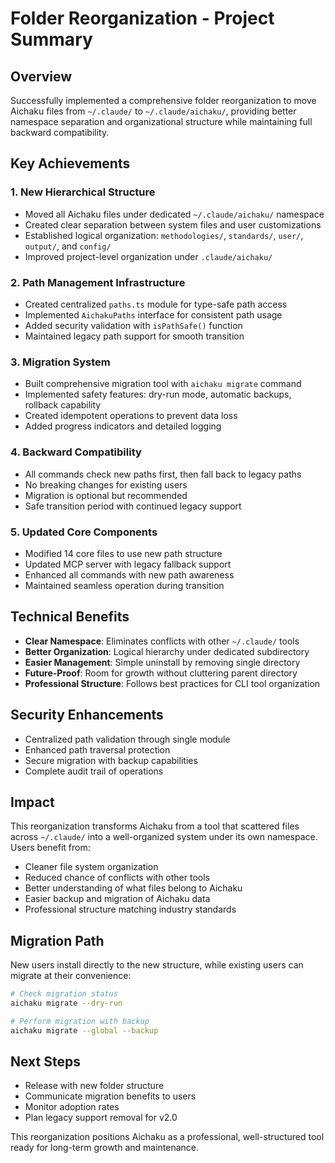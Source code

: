 # Folder Reorganization - Project Summary

## Overview

Successfully implemented a comprehensive folder reorganization to move Aichaku
files from `~/.claude/` to `~/.claude/aichaku/`, providing better namespace
separation and organizational structure while maintaining full backward
compatibility.

## Key Achievements

### 1. New Hierarchical Structure

- Moved all Aichaku files under dedicated `~/.claude/aichaku/` namespace
- Created clear separation between system files and user customizations
- Established logical organization: `methodologies/`, `standards/`, `user/`,
  `output/`, and `config/`
- Improved project-level organization under `.claude/aichaku/`

### 2. Path Management Infrastructure

- Created centralized `paths.ts` module for type-safe path access
- Implemented `AichakuPaths` interface for consistent path usage
- Added security validation with `isPathSafe()` function
- Maintained legacy path support for smooth transition

### 3. Migration System

- Built comprehensive migration tool with `aichaku migrate` command
- Implemented safety features: dry-run mode, automatic backups, rollback
  capability
- Created idempotent operations to prevent data loss
- Added progress indicators and detailed logging

### 4. Backward Compatibility

- All commands check new paths first, then fall back to legacy paths
- No breaking changes for existing users
- Migration is optional but recommended
- Safe transition period with continued legacy support

### 5. Updated Core Components

- Modified 14 core files to use new path structure
- Updated MCP server with legacy fallback support
- Enhanced all commands with new path awareness
- Maintained seamless operation during transition

## Technical Benefits

- **Clear Namespace**: Eliminates conflicts with other `~/.claude/` tools
- **Better Organization**: Logical hierarchy under dedicated subdirectory
- **Easier Management**: Simple uninstall by removing single directory
- **Future-Proof**: Room for growth without cluttering parent directory
- **Professional Structure**: Follows best practices for CLI tool organization

## Security Enhancements

- Centralized path validation through single module
- Enhanced path traversal protection
- Secure migration with backup capabilities
- Complete audit trail of operations

## Impact

This reorganization transforms Aichaku from a tool that scattered files across
`~/.claude/` into a well-organized system under its own namespace. Users benefit
from:

- Cleaner file system organization
- Reduced chance of conflicts with other tools
- Better understanding of what files belong to Aichaku
- Easier backup and migration of Aichaku data
- Professional structure matching industry standards

## Migration Path

New users install directly to the new structure, while existing users can
migrate at their convenience:

```bash
# Check migration status
aichaku migrate --dry-run

# Perform migration with backup
aichaku migrate --global --backup
```

## Next Steps

- Release with new folder structure
- Communicate migration benefits to users
- Monitor adoption rates
- Plan legacy support removal for v2.0

This reorganization positions Aichaku as a professional, well-structured tool
ready for long-term growth and maintenance.
